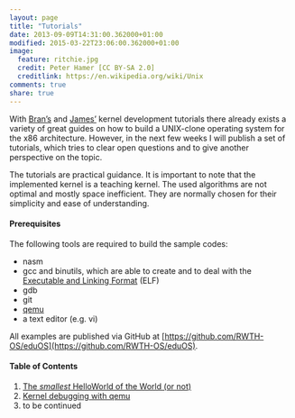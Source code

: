 ```yaml
---
layout: page
title: "Tutorials"
date: 2013-09-09T14:31:00.362000+01:00 
modified: 2015-03-22T23:06:00.362000+01:00
image:
  feature: ritchie.jpg
  credit: Peter Hamer [CC BY-SA 2.0]
  creditlink: https://en.wikipedia.org/wiki/Unix
comments: true
share: true
---
```


With [Bran’s](http://www.osdever.net/tutorials/view/brans-kernel-development-tutorial) and [James’](http://www.jamesmolloy.co.uk/tutorial_html/index.html) kernel development tutorials there already exists a variety of  great guides on how to build a UNIX-clone operating system for the x86 architecture.
However, in the next few weeks I will publish a set of tutorials, which tries to clear open questions and to give another perspective on the topic.

The tutorials are practical guidance.
It is important to note that the implemented kernel is a teaching kernel.
The used algorithms are not optimal and mostly space inefficient.
They are normally chosen for their simplicity and ease of understanding.

#### Prerequisites

The following tools are required to build the sample codes:

* nasm
* gcc and binutils, which are able to create and to deal with the [Executable and Linking Format](http://refspecs.linuxbase.org/elf/elf.pdf) (ELF)
* gdb
* git
* [qemu](http://www.qemu.org/)
* a text editor (e.g. vi)

All examples are published via GitHub at [https://github.com/RWTH-OS/eduOS](https://github.com/RWTH-OS/eduOS).

#### Table of Contents

1. [The *smallest* HelloWorld of the World (or not)](/tutorials/smallest-helloworld-of-the-world-or-not/)
2. [Kernel debugging with qemu](/tutorials/kernel-debugging-with-qemu/)
3. to be continued
